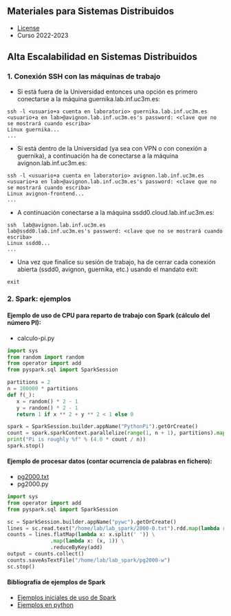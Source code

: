 ## Materiales para Sistemas Distribuidos

<html>
<ul>
<li> <a href="https://github.com/acaldero/uc3m_ssdd/blob/main/LICENSE">License</a> </li>
<li> Curso 2022-2023</li>
</ul>
</html>


## Alta Escalabilidad en Sistemas Distribuidos


### 1. Conexión SSH con las máquinas de trabajo

* Si está fuera de la Universidad entonces una opción es primero conectarse a la máquina guernika.lab.inf.uc3m.es:
```
ssh -l <usuario+a cuenta en laboratorio> guernika.lab.inf.uc3m.es
<usuario+a en lab>@avignon.lab.inf.uc3m.es's password: <clave que no se mostrará cuando escriba>
Linux guernika...
...
```

* Si está dentro de la Universidad (ya sea con VPN o con conexión a guernika), a continuación ha de conectarse a la máquina avignon.lab.inf.uc3m.es:
```
ssh -l <usuario+a cuenta en laboratorio> avignon.lab.inf.uc3m.es
<usuario+a en lab>@avignon.lab.inf.uc3m.es's password: <clave que no se mostrará cuando escriba>
Linux avignon-frontend...
...
```

* A continuación conectarse a la máquina ssdd0.cloud.lab.inf.uc3m.es:
```
ssh  lab@avignon.lab.inf.uc3m.es
lab@ssdd0.lab.inf.uc3m.es's password: <clave que no se mostrará cuando escriba>
Linux ssdd0...
...
```

* Una vez que finalice su sesión de trabajo, ha de cerrar cada conexión abierta (ssdd0, avignon, guernika, etc.) usando el mandato exit:
```
exit
```


### 2. Spark: ejemplos

#### Ejemplo de uso de CPU para reparto de trabajo con Spark (cálculo del número PI):

* calculo-pi.py
``` python
import sys
from random import random
from operator import add
from pyspark.sql import SparkSession

partitions = 2
n = 100000 * partitions
def f(_):
   x = random() * 2 - 1
   y = random() * 2 - 1
   return 1 if x ** 2 + y ** 2 < 1 else 0

spark = SparkSession.builder.appName("PythonPi").getOrCreate()
count = spark.sparkContext.parallelize(range(1, n + 1), partitions).map(f).reduce(add)
print("Pi is roughly %f" % (4.0 * count / n))
spark.stop()
```

#### Ejemplo de procesar datos (contar ocurrencia de palabras en fichero):

* [pg2000.txt](https://www.gutenberg.org/files/2000/2000-0.txt)
* pg2000.py
``` python
import sys
from operator import add
from pyspark.sql import SparkSession

sc = SparkSession.builder.appName("pywc").getOrCreate()
lines = sc.read.text("/home/lab/lab_spark/2000-0.txt").rdd.map(lambda r: r[0])
counts = lines.flatMap(lambda x: x.split(' ')) \
              .map(lambda x: (x, 1)) \
              .reduceByKey(add)
output = counts.collect()
counts.saveAsTextFile("/home/lab/lab_spark/pg2000-w")
sc.stop()
```

#### Bibliografía de ejemplos de Spark

* [Ejemplos iniciales de uso de Spark](https://spark.apache.org/examples.html)
* [Ejemplos en python](https://github.com/apache/spark/tree/master/examples/src/main/python)

